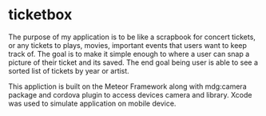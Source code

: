 # ticketbox
The purpose of my application is to be like a scrapbook for concert tickets, or any tickets to plays, movies, important events that users want to keep track of. The goal is to make it simple enough to where a user can snap a picture of their ticket and its saved. The end goal being user is able to see a sorted list of tickets by year or artist.

This appliction is built on the Meteor Framework along with mdg:camera package and cordova plugin to access devices camera and library. Xcode was used to simulate application on mobile device.
